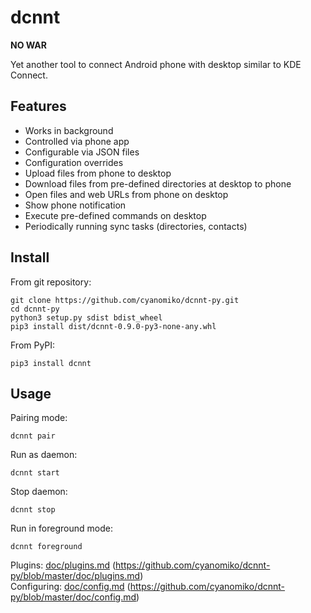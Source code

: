 dcnnt
=====

**NO WAR**

Yet another tool to connect Android phone with desktop similar to KDE Connect.

Features
--------

* Works in background
* Controlled via phone app 
* Configurable via JSON files
* Configuration overrides
* Upload files from phone to desktop
* Download files from pre-defined directories at desktop to phone
* Open files and web URLs from phone on desktop
* Show phone notification
* Execute pre-defined commands on desktop
* Periodically running sync tasks (directories, contacts)

Install
-------

From git repository:

    git clone https://github.com/cyanomiko/dcnnt-py.git
    cd dcnnt-py
    python3 setup.py sdist bdist_wheel
    pip3 install dist/dcnnt-0.9.0-py3-none-any.whl

From PyPI:

    pip3 install dcnnt

Usage
-----

Pairing mode:

    dcnnt pair

Run as daemon:

    dcnnt start

Stop daemon:

    dcnnt stop

Run in foreground mode:

    dcnnt foreground
    
Plugins: [doc/plugins.md](doc/plugins.md) (https://github.com/cyanomiko/dcnnt-py/blob/master/doc/plugins.md)  
Configuring: [doc/config.md](doc/config.md) (https://github.com/cyanomiko/dcnnt-py/blob/master/doc/config.md)
